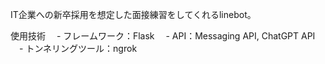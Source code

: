 IT企業への新卒採用を想定した面接練習をしてくれるlinebot。

使用技術
　- フレームワーク：Flask
　- API：Messaging API, ChatGPT API
　- トンネリングツール：ngrok
